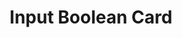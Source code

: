---
title: Input Boolean Card
name: card_input_boolean
category: card
explanation: "The `input-boolean-card` is to switch an `input_boolean` on or off."
image_path: "/assets/images/card_input_boolean.png"
internal: false
generator_install: true
generator_example: true
generator_button: true
variables:
  - name: entity
    type: entry
    example: input_boolean.guest_mode
    required: true 
    explanation: "The <i>input_boolean</i> to switch"
yaml: |-
  - type: 'custom:button-card'
    template: card_input_boolean
    entity: input_boolean.guest_mode
ui: |-
  type: 'custom:button-card'
  template: card_input_boolean
  entity: input_boolean.guest_mode
code: |-
  card_input_boolean:
    template: 
      - icon_info_bg
      - ulm_language_variables
      - blue
    name: "[[[ return entity.name != '' ? entity.name : entity.attribute.friendly_name ]]]"
    label: >
      [[[
        if (entity.state != 'unavailable'){
          if (entity.state == 'on'){
            return variables.ulm_on;
          } else {
            return variables.ulm_off;
          }
        } else {
          return variables.ulm_unavailable;
        }
      ]]]
---